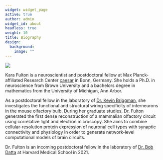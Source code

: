 ```yaml
---
widget: widget_page
active: true
author: admin
widget_id: about
headless: true
weight: 10
title: Biography
design:
  background:
    image: ""
---
```

![](/static/media/dsc00624.jpg)

Kara Fulton is a neuroscientist and postdoctoral fellow at Max Planck-affiliated Research Center [caesar](caesar.de) in Bonn, Germany. She holds a Ph.D. in neuroscience from Brown University and a bachelors degree in mathematics from the University of Michigan, Ann Arbor. 

As a postdoctoral fellow in the laboratory of [Dr. Kevin Briggman](https://www.caesar.de/en/research/groups/computational-neuroethology/research-focus.html), she investigates the functional and structural wiring specificity of interneurons in the mouse olfactory bulb. During her graduate studies, Dr. Fulton generated the first dense reconstruction of a mammalian olfactory circuit using correlative light and electron microscopy. She aims to combine cellular-resolution protein expression of neuronal cell types with synaptic connectivity and physiology in order to generate network-level computational models of brain circuits.

Dr. Fulton is an incoming postdoctoral fellow in the laboratory of [Dr. Bob Datta](datta.hms.harvard.edu) at Harvard Medical School in 2021.
